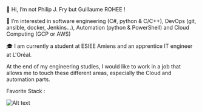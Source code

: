 👋 Hi, I’m not Philip J. Fry but Guillaume ROHEE ! 

👀 I’m interested in software engineering (C#, python & C/C++), DevOps (git, ansible, docker, Jenkins...), Automation (python & PowerShell) and Cloud Computing (GCP or AWS)

🎓 I am currently a student at ESIEE Amiens and an apprentice IT engineer at L'Oréal.

At the end of my engineering studies, I would like to work in a job that allows me to touch these different areas, especially the Cloud and automation parts. 

Favorite Stack : 

![Alt text](relative/path/to/img.jpg?raw=true "Title")

<!---
Guigui0812/Guigui0812 is a ✨ special ✨ repository because its `README.md` (this file) appears on your GitHub profile.
You can click the Preview link to take a look at your changes.
--->
